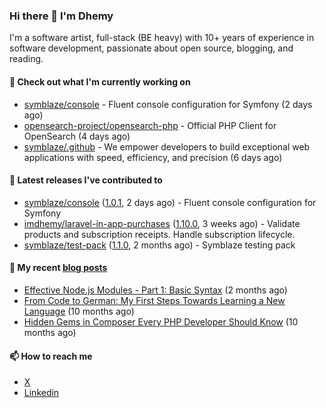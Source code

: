 ### Hi there 👋 I'm Dhemy

I'm a software artist, full-stack (BE heavy) with 10+ years of experience in software development,
passionate about open source, blogging, and reading.

#### 👷 Check out what I'm currently working on

- [symblaze/console](https://github.com/symblaze/console) - Fluent console configuration for Symfony (2 days ago)
- [opensearch-project/opensearch-php](https://github.com/opensearch-project/opensearch-php) - Official PHP Client for OpenSearch (4 days ago)
- [symblaze/.github](https://github.com/symblaze/.github) - We empower developers to build exceptional web applications with speed, efficiency, and precision (6 days ago)

#### 🔭 Latest releases I've contributed to

- [symblaze/console](https://github.com/symblaze/console) ([1.0.1](https://github.com/symblaze/console/releases/tag/1.0.1), 2 days ago) - Fluent console configuration for Symfony
- [imdhemy/laravel-in-app-purchases](https://github.com/imdhemy/laravel-in-app-purchases) ([1.10.0](https://github.com/imdhemy/laravel-in-app-purchases/releases/tag/1.10.0), 3 weeks ago) - Validate products and subscription receipts. Handle subscription lifecycle.
- [symblaze/test-pack](https://github.com/symblaze/test-pack) ([1.1.0](https://github.com/symblaze/test-pack/releases/tag/1.1.0), 2 months ago) - Symblaze testing pack

#### 📜 My recent [blog posts](https://imdhemy.com/)

- [Effective Node.js Modules - Part 1: Basic Syntax](https://imdhemy.com/blog/nodejs/effective-nodejs-modules-part-1.html) (2 months ago)
- [From Code to German: My First Steps Towards Learning a New Language](https://imdhemy.com/blog/germany/from-code-to-german.html) (10 months ago)
- [Hidden Gems in Composer Every PHP Developer Should Know](https://imdhemy.com/blog/php/hidden-gems-in-composer.html) (10 months ago)

#### 📫 How to reach me

- [X](https://twitter.com/imdhemy)
- [Linkedin](https://linkedin.com/in/imdhemy)
